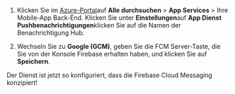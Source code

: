 
1. Klicken Sie im [Azure-Portal](https://portal.azure.com/)auf **Alle durchsuchen** > **App Services** > Ihre Mobile-App Back-End. Klicken Sie unter **Einstellungen**auf **App Dienst Pushbenachrichtigungen**klicken Sie auf die Namen der Benachrichtigung Hub.

2. Wechseln Sie zu **Google (GCM)**, geben Sie die FCM Server-Taste, die Sie von der Konsole Firebase erhalten haben, und klicken Sie auf **Speichern**.

Der Dienst ist jetzt so konfiguriert, dass die Firebase Cloud Messaging konzipiert!

<!-- URLs. -->

<!-- images -->
